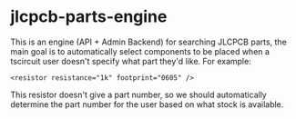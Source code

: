 # jlcpcb-parts-engine

This is an engine (API + Admin Backend) for searching JLCPCB parts, the main
goal is to automatically select components to be placed when a tscircuit user
doesn't specify what part they'd like. For example:

```tsx
<resistor resistance="1k" footprint="0605" />
```

This resistor doesn't give a part number, so we should automatically determine
the part number for the user based on what stock is available.
